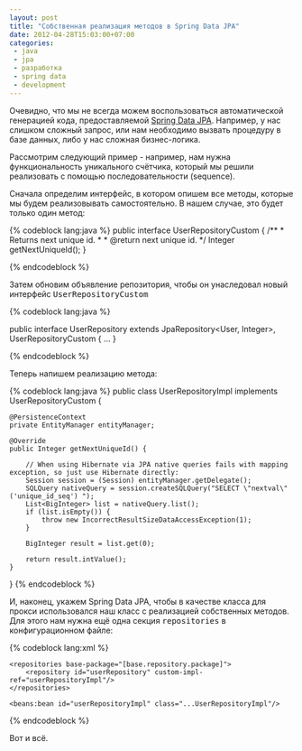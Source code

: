 ```yaml
---
layout: post
title: "Собственная реализация методов в Spring Data JPA"
date: 2012-04-28T15:03:00+07:00
categories:
 - java
 - jpa
 - разработка
 - spring data
 - development
---
```


Очевидно, что мы не всегда можем воспользоваться автоматической генерацией кода, предоставляемой [Spring Data JPA](http://www.springsource.org/spring-data/jpa). Например, у нас слишком сложный запрос, или нам необходимо вызвать процедуру в базе данных, либо у нас сложная бизнес-логика.

Рассмотрим следующий пример - например, нам нужна функциональность уникального счётчика, который мы решили реализовать с помощью последовательности (sequence).

Сначала определим интерфейс, в котором опишем все методы, которые мы будем реализовывать самостоятельно. В нашем случае, это будет только один метод:

{% codeblock lang:java %}
public interface UserRepositoryCustom {
    /**
     * Returns next unique id.
     *
     * @return next unique id.
     */
    Integer getNextUniqueId();
}

{% endcodeblock %}

Затем обновим объявление репозитория, чтобы он унаследовал новый интерфейс <tt>UserRepositoryCustom</tt>

{% codeblock lang:java %}

public interface UserRepository extends JpaRepository<User, Integer>, UserRepositoryCustom {
   ...
}

{% endcodeblock %}

Теперь напишем реализацию метода:

{% codeblock lang:java %}
public class UserRepositoryImpl implements UserRepositoryCustom {

    @PersistenceContext
    private EntityManager entityManager;

    @Override
    public Integer getNextUniqueId() {

        // When using Hibernate via JPA native queries fails with mapping exception, so just use Hibernate directly:
        Session session = (Session) entityManager.getDelegate();
        SQLQuery nativeQuery = session.createSQLQuery("SELECT \"nextval\"('unique_id_seq') ");
        List<BigInteger> list = nativeQuery.list();
        if (list.isEmpty()) {
            throw new IncorrectResultSizeDataAccessException(1);
        }

        BigInteger result = list.get(0);

        return result.intValue();
    }
}
{% endcodeblock %}

И, наконец, укажем Spring Data JPA, чтобы в качестве класса для прокси использовался наш класс с реализацией собственных методов. Для этого нам нужна ещё одна секция <tt>repositories</tt> в конфигурационном файле:

{% codeblock lang:xml %}
    <repositories base-package="[base.repository.package]"/>

    <repositories base-package="[base.repository.package]">
        <repository id="userRepository" custom-impl-ref="userRepositoryImpl"/>
    </repositories>

    <beans:bean id="userRepositoryImpl" class="...UserRepositoryImpl"/>
{% endcodeblock %}

Вот и всё.
